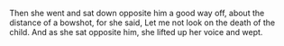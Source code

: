 Then she went and sat down opposite him a good way off, about the distance of a bowshot, for she said, Let me not look on the death of the child. And as she sat opposite him, she lifted up her voice and wept.
